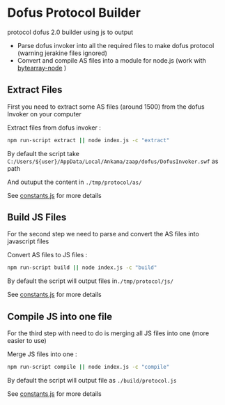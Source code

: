 Dofus Protocol Builder
============

protocol dofus 2.0 builder using js to output

- Parse dofus invoker into all the required files to make dofus protocol (warning jerakine files ignored)
- Convert and compile AS files into a module for node.js (work with [bytearray-node](https://www.npmjs.com/package/bytearray-node) )

## Extract Files ##
First you need to extract some AS files (around 1500) from the dofus Invoker on your computer

Extract files from dofus invoker :
```sh
npm run-script extract || node index.js -c "extract"
```
By default the script take  `C:/Users/${user}/AppData/Local/Ankama/zaap/dofus/DofusInvoker.swf` as path

And outuput the content in `./tmp/protocol/as/`

See [constants.js](./lib/constants.js) for more details

## Build JS Files ##
For the second step we need to parse and convert the AS files into javascript files

Convert AS files to JS files :
```sh
npm run-script build || node index.js -c "build"
```
By default the script will output files in`./tmp/protocol/js/`

See [constants.js](./lib/constants.js) for more details
## Compile JS into one file ##
For the third step with need to do is merging all JS files into one (more easier to use)

Merge JS files into one :
```sh
npm run-script compile || node index.js -c "compile"
```
By default the script will output file as `./build/protocol.js`

See [constants.js](./lib/constants.js) for more details
